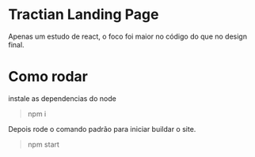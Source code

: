 # Tractian Landing Page
Apenas um estudo de react, o foco foi maior no código do que no design final.

# Como rodar
instale as dependencias do node
> npm i

Depois rode o comando padrão para iniciar buildar o site.
> npm start